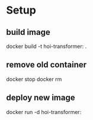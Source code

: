 # Setup
## build image
docker build -t hoi-transformer:<tag> . 

## remove old container
docker stop <container-name>
docker rm <container-name>

## deploy new image
docker run -d hoi-transformer:<tag>
